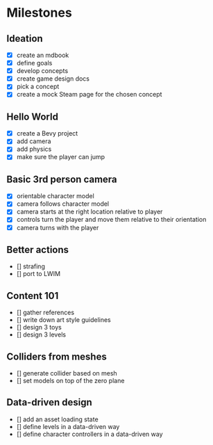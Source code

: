 # Milestones

## Ideation

- [x] create an mdbook
- [x] define goals
- [x] develop concepts
- [x] create game design docs
- [x] pick a concept
- [x] create a mock Steam page for the chosen concept

## Hello World

- [x] create a Bevy project
- [x] add camera
- [x] add physics
- [x] make sure the player can jump

## Basic 3rd person camera

- [x] orientable character model
- [x] camera follows character model
- [x] camera starts at the right location relative to player
- [x] controls turn the player and move them relative to their orientation
- [x] camera turns with the player

## Better actions

- [] strafing
- [] port to LWIM

## Content 101

- [] gather references
- [] write down art style guidelines
- [] design 3 toys
- [] design 3 levels

## Colliders from meshes

- [] generate collider based on mesh
- [] set models on top of the zero plane

## Data-driven design

- [] add an asset loading state
- [] define levels in a data-driven way
- [] define character controllers in a data-driven way
